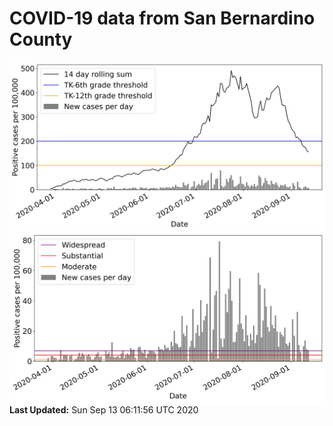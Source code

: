 # COVID-19 data from San Bernardino County
![image1](plots/graph.png)
![image2](plots/classification.png)
**Last Updated:** Sun Sep 13 06:11:56 UTC 2020